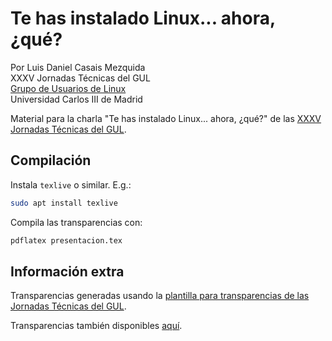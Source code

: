# Te has instalado Linux... ahora, ¿qué?
Por Luis Daniel Casais Mezquida  
XXXV Jornadas Técnicas del GUL  
[Grupo de Usuarios de Linux](https://gul.uc3m.es)  
Universidad Carlos III de Madrid


Material para la charla "Te has instalado Linux... ahora, ¿qué?" de las [XXXV Jornadas Técnicas del GUL](https://gul.uc3m.es/jornadas).


## Compilación

Instala `texlive` o similar. E.g.:
```bash
sudo apt install texlive
```

Compila las transparencias con:
```bash
pdflatex presentacion.tex
```


## Información extra

Transparencias generadas usando la [plantilla para transparencias de las Jornadas Técnicas del GUL](https://github.com/guluc3m/jornadas-plantillas).

Transparencias también disponibles [aquí](https://gul.uc3m.es/ftp).
